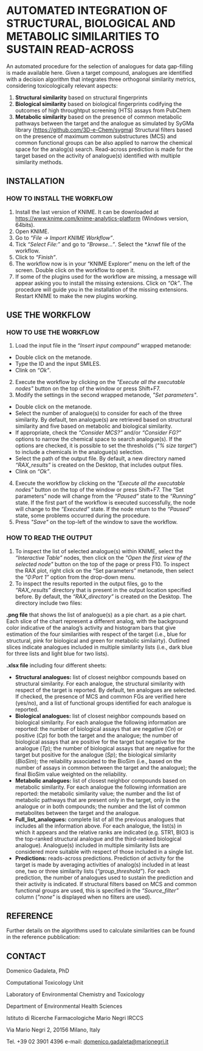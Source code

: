 # AUTOMATED INTEGRATION OF STRUCTURAL, BIOLOGICAL AND METABOLIC SIMILARITIES TO SUSTAIN READ-ACROSS

An automated procedure for the selection of analogues for data gap-filling is made available here. Given a target compound, analogues are identified with a decision algorithm that integrates three orthogonal similarity metrics, considering toxicologically relevant aspects:
1)	**Structural similarity** based on structural fingerprints
2)	**Biological similarity** based on biological fingerprints codifying the outcomes of high throughtput screening (HTS) assays from PubChem
3)	**Metabolic similarity** based on the presence of common metabolic pathways between the target and the analogue as simulated by SyGMa library (https://github.com/3D-e-Chem/sygma)
Structural filters based on the presence of maximum common substructures (MCS) and common functional groups can be also applied to narrow the chemical space for the analog(s) search.
Read-across prediction is made for the target based on the activity of analogue(s) identified with multiple similarity methods.


## INSTALLATION

### HOW TO INSTALL THE WORKFLOW
1.	Install the last version of KNIME. It can be downloaded at https://www.knime.com/knime-analytics-platform (Windows version, 64bits).
2.	Open KNIME.
3.	Go to *“File -> Import KNIME Workflow”*.
4.	Tick *“Select File:”* and go to *“Browse…”*. Select the *.knwf file of the workflow.
5.	Click to *“Finish”*. 
6.  The workflow now is in your “KNIME Explorer” menu on the left of the screen. Double click on the workflow to open it.
7.	If some of the plugins used for the workflow are missing, a message will appear asking you to install the missing extensions. Click on *“Ok”*. The procedure will guide you in the installation of the missing extensions. Restart KNIME to make the new plugins working. 

## USE THE WORKFLOW

### HOW TO USE THE WORKFLOW
1.	Load the input file in the *“Insert input compound”* wrapped metanode:
 -  Double click on the metanode.
 -  Type the ID and the input SMILES.
 -  Clink on *“Ok”*.
2.	Execute the workflow by clicking on the *"Execute all the executable nodes"* button on the top of the window or press Shift+F7.
3.	Modify the settings in the second wrapped metanode, *"Set parameters"*.
 -  Double click on the metanode.
 -  Select the number of analogue(s) to consider for each of the three similarity. By default, ten analogue(s) are retrieved based on structural similarity and five based on metabolic and biological similarity.
 -  If appropriate, check the *“Consider MCS?”* and/or *“Consider FG?”* options to narrow the chemical space to search analogue(s). If the options are checked, it is possible to set the thresholds (*"% size target"*) to include a chemicals in the analogue(s) selection.
 -  Select the path of the output file. By default, a new directory named *“RAX_results”* is created on the Desktop, that includes output files.
 -  Clink on *“Ok”*.
4.	Execute the workflow by clicking on the *"Execute all the executable nodes"* button on the top of the window or press Shift+F7. The “Set parameters” node will change from the *“Paused”* state to the *“Running”* state. If the first part of the workflow is executed successfully, the node will change to the *“Executed”* state. If the node return to the *“Paused”* state, some problems occurred during the procedure.
5.	Press *"Save"* on the top-left of the window to save the workflow.

### HOW TO READ THE OUTPUT
1.	To inspect the list of selected analogue(s) within KNIME, select the *“Interactive Table”* nodes, then click on the *"Open the first view of the selected node"*  button on the top of the page or press F10. To inspect the RAX plot, right click on the “Set parameters” metanode, then select the *“0:Port 1”* option from the drop-down menu.
2.	To inspect the results reported in the output files, go to the *“RAX_results”* directory that is present in the output location specified before. By default, the *“RAX_directory”* is created on the Desktop. The directory include two files:

**.png file** that shows the list of analogue(s) as a pie chart. as a pie chart. Each slice of the chart represent a different analog, with the background color indicative of the analog’s activity and histogram bars that give estimation of the four similarities with respect of the target (i.e., blue for structural, pink for biological and green for metabolic similairty). Outlined slices indicate analogues included in multiple similarity lists (i.e., dark blue for three lists and light blue for two lists).
 
**.xlsx file** including four different sheets:
 -  **Structural analogues:** list of closest neighbor compounds based on structural similarity. For each analogue, the structural similarity with respect of the target is reported. By default, ten analogues are selected. If checked, the presence of MCS and common FGs are verified here (yes/no), and a list of functional groups identified for each analogue is reported.
 -  **Biological analogues:** list of closest neighbor compounds based on biological similarity. For each analogue the following information are reported: the number of biological assays that are negative (*Cn*) or positive (*Cp*) for both the target and the analogue; the number of biological assays that are positive for the target but negative for the analogue (*Tp*); the number of biological assays that are negative for the target but positive for the analogue (*Sp*); the biological similarity (*BioSim*); the reliability associated to the BioSim (i.e., based on the number of assays in common between the target and the analogue); the final BioSim value weighted on the reliability.
 -  **Metabolic analogues:** list of closest neighbor compounds based on metabolic similarity. For each analogue the following information are reported: the metabolic similarity value; the number and the list of metabolic pathways that are present only in the target, only in the analogue or in both compounds; the number and the list of common metabolites between the target and the analogue.
 -  **Full_list_analogues:** complete list of all the previous analogues that includes all the information above. For each analogue, the list(s) in which it appears and the relative ranks are indicated (e.g. STR1, BIO3 is the top-ranked structural analogue and the third-ranked biological analogue). Analogue(s) included in multiple similarity lists are considered more suitable with respect of those included in a single list.
 -  **Predictions:** reads-across predictions. Prediction of activity for the target is made by averaging activities of analog(s) included in at least one, two or three similarity lists (*“group_threshold”*). For each prediction, the number of analogues used to sustain the prediction and their activity is indicated. If structural filters based on MCS and common functional groups are used, this is specified in the *“Source_filter”* column (*"none"* is displayed when no filters are used).

## REFERENCE
Further details on the algorithms used to calculate similarities can be found in the reference pubblication:

## CONTACT
Domenico Gadaleta, PhD

Computational Toxicology Unit

Laboratory of Environmental Chemistry and Toxicology

Department of Environmental Health Sciences

Istituto di Ricerche Farmacologiche Mario Negri IRCCS 

Via Mario Negri 2, 20156 Milano, Italy 

Tel. +39 02 3901 4396 
e-mail: domenico.gadaleta@marionegri.it
